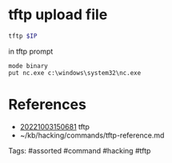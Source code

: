 # tftp upload file
```bash
tftp $IP
```
in tftp prompt
```
mode binary
put nc.exe c:\windows\system32\nc.exe
```

# References
- [20221003150681](/zet/20221003150681/README.md) tftp
- ~/kb/hacking/commands/tftp-reference.md

Tags:
    #assorted #command #hacking #tftp

